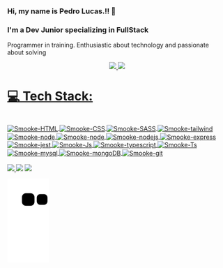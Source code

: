### Hi, my name is Pedro Lucas.!! 👋
### I'm a Dev Junior specializing in FullStack

<p>Programmer in training. Enthusiastic about technology and passionate about solving</p>
<div align="center">
  <a href="https://github.com/Smooke09">
 <img height="180em" src="https://github-readme-stats.vercel.app/api?username=Smooke09&show_icons=true&theme=cobalt&include_all_commits=false&count_private=true"/>
  <img height="180em" src="https://github-readme-stats.vercel.app/api/top-langs/?username=Smooke09&layout=compact&langs_count=7&theme=cobalt"/>
</div>


   # 💻 Tech Stack:
  <div style="display:block"><br/>
  <img align="center" alt="Smooke-HTML" height="40" width="40"
        src="https://skillicons.dev/icons?i=react&perline=3">
 <img align="center" alt="Smooke-CSS" height="40" width="40"
        src="https://skillicons.dev/icons?i=css&perline=3">
<img align="center" alt="Smooke-SASS" height="40" width="40"
        src="https://skillicons.dev/icons?i=sass&perline=3">
<img align="center" alt="Smooke-tailwind" height="40" width="40"
        src="https://skillicons.dev/icons?i=tailwind&perline=3">
<img align="center" alt="Smooke-node" height="40" width="40"
        src="https://skillicons.dev/icons?i=vercel&perline=3">
<img align="center" alt="Smooke-node" height="40" width="40"
        src="https://skillicons.dev/icons?i=vite&perline=3">    
<img align="center" alt="Smooke-nodejs" height="40" width="40"
    src="https://skillicons.dev/icons?i=nodejs&perline=3">
<img align="center" alt="Smooke-express" height="40" width="40"
    src="https://skillicons.dev/icons?i=express&perline=3">
 <img align="center" alt="Smooke-jest" height="40" width="40"
        src="https://skillicons.dev/icons?i=jest&perline=3">
<img align="center" alt="Smooke-Js" height="40" width="40"
        src="https://skillicons.dev/icons?i=javascript&perline=3">
<img align="center" alt="Smooke-typescript" height="40" width="40"
        src="https://skillicons.dev/icons?i=typescript&perline=3">
<img align="center" alt="Smooke-Ts" height="40" width="40"
        src="https://skillicons.dev/icons?i=mysql&perline=3">
<img align="center" alt="Smooke-mysql" height="40" width="40"
        src="https://skillicons.dev/icons?i=postgres&perline=3">
<img align="center" alt="Smooke-mongoDB" height="40" width="40"
        src="https://skillicons.dev/icons?i=mongodb&perline=3">
<img align="center" alt="Smooke-git" height="40" width="40"
        src="https://skillicons.dev/icons?i=firebase&perline=3">
  </div>
  </br>    
  <a href="https://youtube.com/channel/UC7Xzqat6TqvALt5io7o2GTQ" target="_blank"><img src="https://img.shields.io/badge/YouTube-FF0000?style=for-the-badge&logo=youtube&logoColor=white" target="_blank">
    </a>
  <a href="https://www.instagram.com/pedrolucas771" target="_blank"><img src="https://img.shields.io/badge/-Instagram-%23E4405F?style=for-the-badge&logo=instagram&logoColor=white" target="_blank"></a>
  <a href="https://www.linkedin.com/in/pedro-lucas-358332168" target="_blank"><img src="https://img.shields.io/badge/-LinkedIn-%230077B5?style=for-the-badge&logo=linkedin&logoColor=white" target="_blank">
  </a> 
  
![Snake animation](https://github.com/Smooke09/Smooke09/blob/output/github-contribution-grid-snake.svg)
 
</div>
